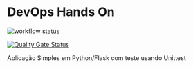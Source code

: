 # DevOps Hands On

![workflow status](https://github.com/marceloserpa/devopslab/actions/workflows/pipeline.yml/badge.svg)

[![Quality Gate Status](https://sonarcloud.io/api/project_badges/measure?project=marceloserpa_devopslab&metric=alert_status)](https://sonarcloud.io/summary/new_code?id=marceloserpa_devopslab)


Aplicação Simples em Python/Flask com teste usando Unittest


